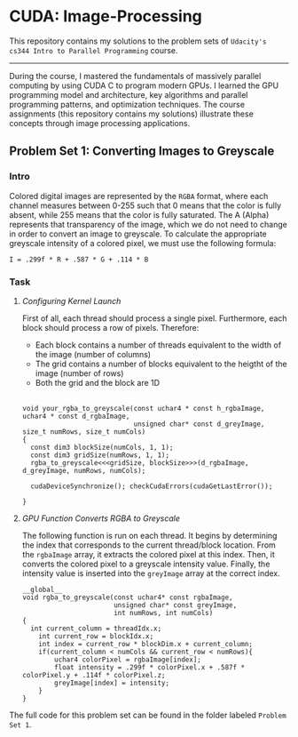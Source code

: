 <h1>CUDA: Image-Processing</h1>
This repository contains my solutions to the problem sets of <code>Udacity's cs344 Intro to Parallel Programming</code> course.<hr/>
During the course, I mastered the fundamentals of massively parallel computing by using CUDA C to program modern GPUs. I learned the GPU programming model and architecture, key algorithms and parallel programming patterns, and optimization techniques. The course assignments (this repository contains my solutions) illustrate these concepts through image processing applications.
<h2>Problem Set 1: Converting Images to Greyscale</h2>
<h3>Intro</h3>
Colored digital images are represented by the <code>RGBA</code> format, where each channel measures between 0-255 such that 0 means that the color is fully absent, while 255 means that the color is fully saturated. The A (Alpha) represents that transparency of the image, which we do not need to change in order to convert an image to greyscale. To calculate the appropriate greyscale intensity of a colored pixel, we must use the following formula: 

<code>I = .299f * R + .587 * G + .114 * B</code>
<h3>Task</h3>
<ol>
<li><i>Configuring Kernel Launch</i>

First of all, each thread should process a single pixel. Furthermore, each block should process a row of pixels. Therefore:
<ul>
<li>Each block contains a number of threads equivalent to the width of the image (number of columns)</li>
<li>The grid contains a number of blocks equivalent to the heigtht of the image (number of rows)</li>
<li>Both the grid and the block are 1D</li>
</ul>
<br/>

```
void your_rgba_to_greyscale(const uchar4 * const h_rgbaImage, uchar4 * const d_rgbaImage,
                            unsigned char* const d_greyImage, size_t numRows, size_t numCols)
{
  const dim3 blockSize(numCols, 1, 1);
  const dim3 gridSize(numRows, 1, 1);
  rgba_to_greyscale<<<gridSize, blockSize>>>(d_rgbaImage, d_greyImage, numRows, numCols);
  
  cudaDeviceSynchronize(); checkCudaErrors(cudaGetLastError());

}
```
</li>
<li><i>GPU Function Converts RGBA to Greyscale</i>

The following function is run on each thread. It begins by determining the index that corresponds to the current thread/block location. From the <code>rgbaImage</code> array, it extracts the colored pixel at this index. Then, it converts the colored pixel to a greyscale intensity value. Finally, the intensity value is inserted into the <code>greyImage</code> array at the correct index.
<br/>

```
__global__
void rgba_to_greyscale(const uchar4* const rgbaImage,
                       unsigned char* const greyImage,
                       int numRows, int numCols)
{
  int current_column = threadIdx.x;
	int current_row = blockIdx.x;
	int index = current_row * blockDim.x + current_column;
	if(current_column < numCols && current_row < numRows){
		uchar4 colorPixel = rgbaImage[index];
		float intensity = .299f * colorPixel.x + .587f * colorPixel.y + .114f * colorPixel.z;
		greyImage[index] = intensity;
	}
}
```
</li>
</ol>

The full code for this problem set can be found in the folder labeled <code>Problem Set 1</code>.
